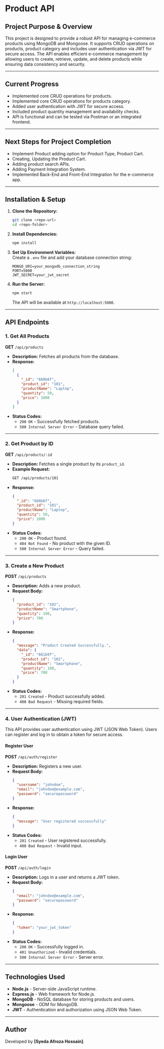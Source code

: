 # Product API  

## **Project Purpose & Overview**  
This project is designed to provide a robust API for managing e-commerce products using MongoDB and Mongoose. It supports CRUD operations on products, product category and includes user authentication via JWT for secure access. The API enables efficient e-commerce management by allowing users to create, retrieve, update, and delete products while ensuring data consistency and security.  

---

## **Current Progress**  
- Implemented core CRUD operations for products.  
- Implemented core CRUD operations for products category. 
- Added user authentication with JWT for secure access.  
- Included product quantity management and availability checks.  
- API is functional and can be tested via Postman or an integrated frontend.  

---

## **Next Steps for Project Completion**  
- Implement Product adding option for Product Type, Product Cart.  
- Creating, Updating the Product Cart.  
- Adding product search APIs.  
- Adding Payment Integration System.
- Implemented Back-End and Front-End Integration for the e-commerce app.   
  

---

## **Installation & Setup**  

1. **Clone the Repository:**  
   ```sh
   git clone <repo-url>
   cd <repo-folder>
   ```

2. **Install Dependencies:**  
   ```sh
   npm install
   ```

3. **Set Up Environment Variables:**  
   Create a `.env` file and add your database connection string:  
   ```env
   MONGO_URI=your_mongodb_connection_string
   PORT=5000
   JWT_SECRET=your_jwt_secret
   ```

4. **Run the Server:**  
   ```sh
   npm start
   ```
   The API will be available at `http://localhost:5000`.

---

## **API Endpoints**  

### **1. Get All Products**  
**GET** `/api/products`  
- **Description:** Fetches all products from the database.  
- **Response:**  
  ```json
  [
    {
      "_id": "660b8f",
      "product_id": "101",
      "productName": "Laptop",
      "quantity": 50,
      "price": 1000
    }
  ]
  ```
- **Status Codes:**  
  - `200 OK` - Successfully fetched products.  
  - `500 Internal Server Error` - Database query failed.  

---

### **2. Get Product by ID**  
**GET** `/api/products/:id`  
- **Description:** Fetches a single product by its `product_id`.  
- **Example Request:**  
  ```sh
  GET /api/products/101
  ```
- **Response:**  
  ```json
  {
    "_id": "660b8f",
    "product_id": "101",
    "productName": "Laptop",
    "quantity": 50,
    "price": 1000
  }
  ```
- **Status Codes:**  
  - `200 OK` - Product found.  
  - `404 Not Found` - No product with the given ID.  
  - `500 Internal Server Error` - Query failed.  

---

### **3. Create a New Product**  
**POST** `/api/products`  
- **Description:** Adds a new product.  
- **Request Body:**  
  ```json
  {
    "product_id": "102",
    "productName": "Smartphone",
    "quantity": 100,
    "price": 700
  }
  ```
- **Response:**  
  ```json
  {
    "message": "Product Created Successfully.",
    "data": {
      "_id": "661b9f",
      "product_id": "102",
      "productName": "Smartphone",
      "quantity": 100,
      "price": 700
    }
  }
  ```
- **Status Codes:**  
  - `201 Created` - Product successfully added.  
  - `400 Bad Request` - Missing required fields.  

---

### **4. User Authentication (JWT)**  

This API provides user authentication using JWT (JSON Web Token). Users can register and log in to obtain a token for secure access.

#### **Register User**  
**POST** `/api/auth/register`  
- **Description:** Registers a new user.  
- **Request Body:**  
  ```json
  {
    "username": "johndoe",
    "email": "johndoe@example.com",
    "password": "securepassword"
  }
  ```
- **Response:**  
  ```json
  {
    "message": "User registered successfully"
  }
  ```
- **Status Codes:**  
  - `201 Created` - User registered successfully.  
  - `400 Bad Request` - Invalid input.  

#### **Login User**  
**POST** `/api/auth/login`  
- **Description:** Logs in a user and returns a JWT token.  
- **Request Body:**  
  ```json
  {
    "email": "johndoe@example.com",
    "password": "securepassword"
  }
  ```
- **Response:**  
  ```json
  {
    "token": "your_jwt_token"
  }
  ```
- **Status Codes:**  
  - `200 OK` - Successfully logged in.  
  - `401 Unauthorized` - Invalid credentials.  
  - `500 Internal Server Error` - Server error.  

---

## **Technologies Used**  
- **Node.js** - Server-side JavaScript runtime.  
- **Express.js** - Web framework for Node.js.  
- **MongoDB** - NoSQL database for storing products and users.  
- **Mongoose** - ODM for MongoDB.  
- **JWT** - Authentication and authorization using JSON Web Token.  

---

## **Author**  
Developed by **[Syeda Afroza Hossain]**.  